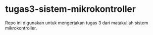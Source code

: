 # tugas3-sistem-mikrokontroller
Repo ini digunakan untuk mengerjakan tugas 3 dari matakuliah sistem mikrokontroller.

